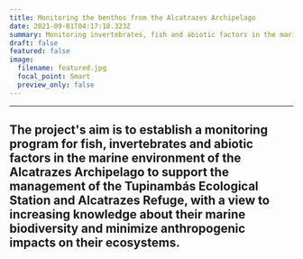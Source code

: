 ```yaml
---
title: Monitoring the benthos from the Alcatrazes Archipelago 
date: 2021-09-01T04:17:18.323Z
summary: Monitoring invertebrates, fish and abiotic factors in the marine environment of the Alcatrazes Archipelago, Brazil.
draft: false
featured: false
image:
  filename: featured.jpg
  focal_point: Smart
  preview_only: false
---
```

---
The project's aim is to establish a monitoring program for fish, invertebrates and abiotic factors in the marine environment of the Alcatrazes Archipelago to support the
management of the Tupinambás Ecological Station and Alcatrazes Refuge, with a view to increasing knowledge about their marine biodiversity and minimize anthropogenic impacts on 
their ecosystems.
---

